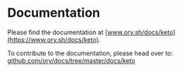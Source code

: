 # Documentation

Please find the documentation at
[www.ory.sh/docs/keto](https://www.ory.sh/docs/keto).

To contribute to the documentation, please head over to:
[github.com/ory/docs/tree/master/docs/keto](https://github.com/ory/docs/tree/master/docs/keto)
